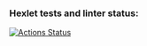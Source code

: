 ### Hexlet tests and linter status:
[![Actions Status](https://github.com/maym-mi/python-project-49/workflows/hexlet-check/badge.svg)](https://github.com/maym-mi/python-project-49/actions)